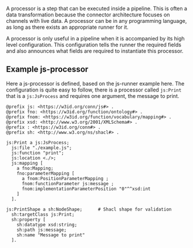 A processor is a step that can be executed inside a pipeline. This is often a data transformation because the connector architecture focuses on channels with live data. A processor can be in any programming language, as long as there exists an appropriate runner for it.

A processor is only useful in a pipeline when it is accompanied by its high level configuration. This configuration tells the runner the required fields and also announces what fields are required to instantiate this processor.

## Example js-processor

Here a js-processor is defined, based on the js-runner example here. The configuration is quite easy to follow, there is a processor called `js:Print` that is a `js:JsProcess` and requires one argument, the message to print.

```turtle
@prefix js: <https://w3id.org/conn/js#> .
@prefix fno: <https://w3id.org/function/ontology#> .
@prefix fnom: <https://w3id.org/function/vocabulary/mapping#> .
@prefix xsd: <http://www.w3.org/2001/XMLSchema#> .
@prefix : <https://w3id.org/conn#> .
@prefix sh: <http://www.w3.org/ns/shacl#> .

js:Print a js:JsProcess;
  js:file "./example.js";
  js:function "print";
  js:location <./>;
  js:mapping [
    a fno:Mapping;
    fno:parameterMapping [
      a fnom:PositionParameterMapping ;
      fnom:functionParameter js:message ;
      fnom:implementationParameterPosition "0"^^xsd:int
    ]
  ].

js:PrintShape a sh:NodeShape;      # Shacl shape for validation
  sh:targetClass js:Print;
  sh:property [
    sh:datatype xsd:string;
    sh:path js:message;
    sh:name "Message to print"
  ].
```

